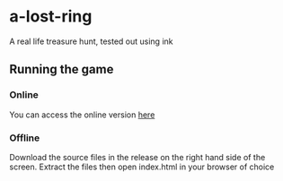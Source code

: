 # a-lost-ring
A real life treasure hunt, tested out using ink

## Running the game
### Online
You can access the online version [here](https://smalltimegames.github.io/a-lost-ring/)

### Offline
Download the source files in the release on the right hand side of the screen. Extract the files then open index.html in your browser of choice
